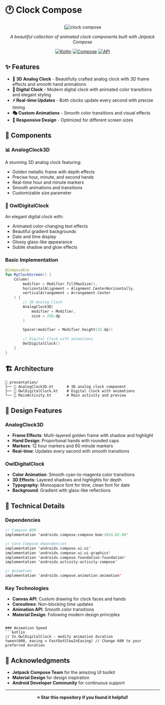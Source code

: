 # 🕐 Clock Compose

<div align="center">
  
  (![clock compose](https://github.com/user-attachments/assets/80b80982-c047-430a-931b-870798fc982f)
  
  *A beautiful collection of animated clock components built with Jetpack Compose*
  
  [![Kotlin](https://img.shields.io/badge/Kotlin-1.9.0-blue.svg)](https://kotlinlang.org)
  [![Compose](https://img.shields.io/badge/Jetpack%20Compose-2024.02.00-green.svg)](https://developer.android.com/jetpack/compose)
  [![API](https://img.shields.io/badge/API-26%2B-brightgreen.svg?style=flat)](https://android-arsenal.com/api?level=26)

</div>

## ✨ Features

- **🎨 3D Analog Clock** - Beautifully crafted analog clock with 3D frame effects and smooth hand animations
- **💫 Digital Clock** - Modern digital clock with animated color transitions and elegant styling
- **⚡ Real-time Updates** - Both clocks update every second with precise timing
- **🎭 Custom Animations** - Smooth color transitions and visual effects
- **📱 Responsive Design** - Optimized for different screen sizes

## 🚀 Components

### 📊 AnalogClock3D
A stunning 3D analog clock featuring:
- Golden metallic frame with depth effects
- Precise hour, minute, and second hands
- Real-time hour and minute markers
- Smooth animations and transitions
- Customizable size parameter

### 🔮 OwlDigitalClock
An elegant digital clock with:
- Animated color-changing text effects
- Beautiful gradient backgrounds
- Date and time display
- Glossy glass-like appearance
- Subtle shadow and glow effects

### Basic Implementation

```kotlin
@Composable
fun MyClockScreen() {
    Column(
        modifier = Modifier.fillMaxSize(),
        horizontalAlignment = Alignment.CenterHorizontally,
        verticalArrangement = Arrangement.Center
    ) {
        // 3D Analog Clock
        AnalogClock3D(
            modifier = Modifier,
            size = 250.dp
        )
        
        Spacer(modifier = Modifier.height(32.dp))
        
        // Digital Clock with animations
        OwlDigitalClock()
    }
}
```


## 🏗️ Architecture

```
📁 presentation/
├── 📄 AnalogClock3D.kt      # 3D analog clock component
├── 📄 OwlDigitalClock.kt    # Digital clock with animations
└── 📄 MainActivity.kt       # Main activity and preview
```

## 🎨 Design Features

### AnalogClock3D
- **Frame Effects**: Multi-layered golden frame with shadow and highlight
- **Hand Design**: Proportional hands with rounded caps
- **Markers**: 12 hour markers and 60 minute markers
- **Real-time**: Updates every second with smooth transitions

### OwlDigitalClock
- **Color Animation**: Smooth cyan-to-magenta color transitions
- **3D Effects**: Layered shadows and highlights for depth
- **Typography**: Monospace font for time, clean font for date
- **Background**: Gradient with glass-like reflections

## 🧰 Technical Details

### Dependencies
```kotlin
// Compose BOM
implementation 'androidx.compose:compose-bom:2024.02.00'

// Core Compose dependencies
implementation 'androidx.compose.ui:ui'
implementation 'androidx.compose.ui:ui-graphics'
implementation 'androidx.compose.foundation:foundation'
implementation 'androidx.activity:activity-compose'

// Animation
implementation 'androidx.compose.animation:animation'
```

### Key Technologies
- **Canvas API**: Custom drawing for clock faces and hands
- **Coroutines**: Non-blocking time updates
- **Animation API**: Smooth color transitions
- **Material Design**: Following modern design principles

```

### Animation Speed
```kotlin
// In OwlDigitalClock - modify animation duration
tween(600, easing = FastOutSlowInEasing) // Change 600 to your preferred duration
```


## 🙏 Acknowledgments

- **Jetpack Compose Team** for the amazing UI toolkit
- **Material Design** for design inspiration
- **Android Developer Community** for continuous support

---

<div align="center">
  <strong>⭐ Star this repository if you found it helpful!</strong>
</div>
